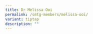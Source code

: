 ```yaml
---
title: Dr Melissa Ooi
permalink: /smtg-members/melissa-ooi/
variant: tiptap
description: ""
---
```


